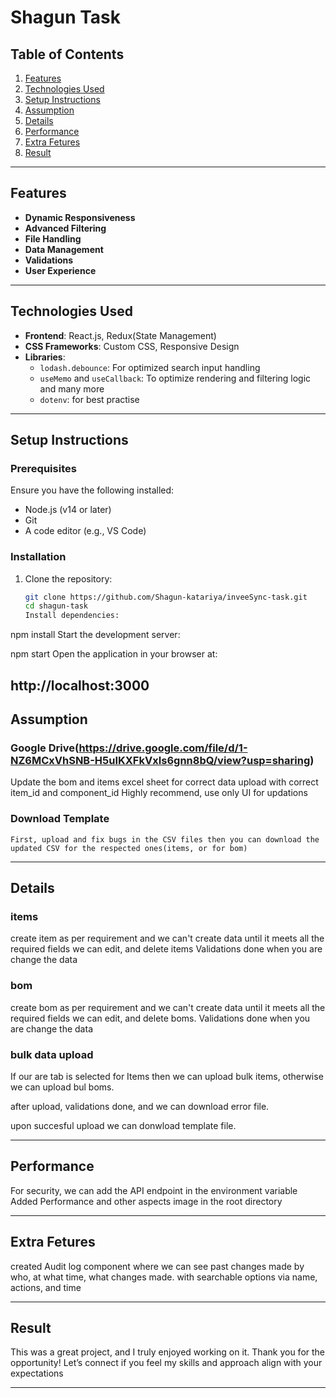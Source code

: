 # Shagun Task

## Table of Contents

1. [Features](#features)
2. [Technologies Used](#technologies-used)
3. [Setup Instructions](#setup-instructions)
4. [Assumption](#Assumption)
5. [Details](#details)
6. [Performance](#performance)
7. [Extra Fetures](#extra-features)
8. [Result](#result)

---

## Features

- **Dynamic Responsiveness**
- **Advanced Filtering**
- **File Handling**
- **Data Management**
- **Validations**
- **User Experience**

---

## Technologies Used

- **Frontend**: React.js, Redux(State Management)
- **CSS Frameworks**: Custom CSS, Responsive Design
- **Libraries**:
  - `lodash.debounce`: For optimized search input handling
  - `useMemo` and `useCallback`: To optimize rendering and filtering logic
    and many more
  - `dotenv`: for best practise

---

## Setup Instructions

### Prerequisites

Ensure you have the following installed:

- Node.js (v14 or later)
- Git
- A code editor (e.g., VS Code)

### Installation

1. Clone the repository:
   ```bash
   git clone https://github.com/Shagun-katariya/inveeSync-task.git
   cd shagun-task
   Install dependencies:

npm install
Start the development server:

npm start
Open the application in your browser at:

http://localhost:3000
---

## Assumption
### Google Drive(https://drive.google.com/file/d/1-NZ6MCxVhSNB-H5uIKXFkVxIs6gnn8bQ/view?usp=sharing)
Update the bom and items excel sheet for correct data upload with correct item_id and component_id
Highly recommend, use only UI for updations
        
### Download Template
    First, upload and fix bugs in the CSV files then you can download the updated CSV for the respected ones(items, or for bom)

---
## Details

### items
create item as per requirement and we can't create data until it meets all the required fields
we can edit, and delete items
Validations done when you are change the data

### bom
create bom as per requirement and we can't create data until it meets all the required fields
we can edit, and delete boms.
Validations done when you are change the data

### bulk data upload
If our are tab is selected for Items then we can upload bulk items, otherwise we can upload bul boms.

after upload, validations done, and we can download error file.

upon succesful upload we can donwload template file. 

---

## Performance
   For security, we can add the API endpoint in the environment variable
   Added Performance and other aspects image in the root directory

---
## Extra Fetures
created Audit log component where we can see past changes made by who, at what time, what changes made.
with searchable options via name, actions, and time

---

## Result
This was a great project, and I truly enjoyed working on it. Thank you for the opportunity! Let’s connect if you feel my skills and approach align with your expectations

---
